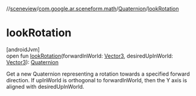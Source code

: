 //[sceneview](../../../index.md)/[com.google.ar.sceneform.math](../index.md)/[Quaternion](index.md)/[lookRotation](look-rotation.md)

# lookRotation

[androidJvm]\
open fun [lookRotation](look-rotation.md)(forwardInWorld: [Vector3](../-vector3/index.md), desiredUpInWorld: [Vector3](../-vector3/index.md)): [Quaternion](index.md)

Get a new Quaternion representing a rotation towards a specified forward direction. If upInWorld is orthogonal to forwardInWorld, then the Y axis is aligned with desiredUpInWorld.

